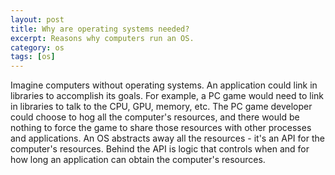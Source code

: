 ```yaml
---
layout: post
title: Why are operating systems needed?
excerpt: Reasons why computers run an OS.
category: os
tags: [os]
---
```


Imagine computers without operating systems. An application could link in libraries to accomplish its goals. For example, a PC game would need to link in libraries to talk to the CPU, GPU, memory, etc. The PC game developer could choose to hog all the computer's resources, and there would be nothing to force the game to share those resources with other processes and applications. An OS abstracts away all the resources - it's an API for the computer's resources. Behind the API is logic that controls when and for how long an application can obtain the computer's resources.